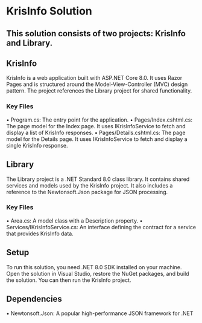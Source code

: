 # KrisInfo Solution
## This solution consists of two projects: KrisInfo and Library.
## KrisInfo
KrisInfo is a web application built with ASP.NET Core 8.0. It uses Razor Pages and is structured around the Model-View-Controller (MVC) design pattern. The project references the Library project for shared functionality.
### Key Files
•	Program.cs: The entry point for the application.
•	Pages/Index.cshtml.cs: The page model for the Index page. It uses IKrisInfoService to fetch and display a list of KrisInfo responses.
•	Pages/Details.cshtml.cs: The page model for the Details page. It uses IKrisInfoService to fetch and display a single KrisInfo response.
## Library
The Library project is a .NET Standard 8.0 class library. It contains shared services and models used by the KrisInfo project. It also includes a reference to the Newtonsoft.Json package for JSON processing.
### Key Files
•	Area.cs: A model class with a Description property.
•	Services/IKrisInfoService.cs: An interface defining the contract for a service that provides KrisInfo data.
## Setup
To run this solution, you need .NET 8.0 SDK installed on your machine. Open the solution in Visual Studio, restore the NuGet packages, and build the solution. You can then run the KrisInfo project.
## Dependencies
•	Newtonsoft.Json: A popular high-performance JSON framework for .NET
